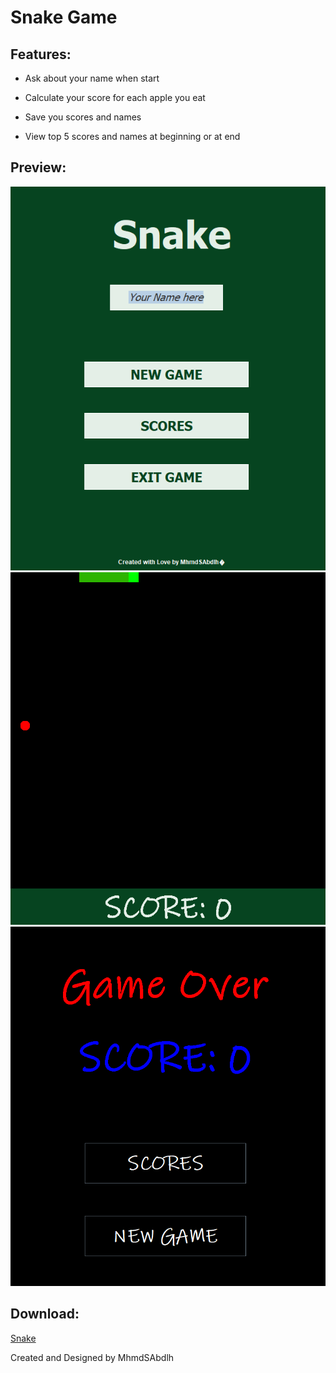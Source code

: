 # Snake Game

## Features:

  * Ask about your name when start
  
  * Calculate your score for each apple you eat

  * Save you scores and names
  
  * View top 5 scores and names at beginning or at end

## Preview:


![alt text](https://github.com/MhmdSAbdlh/Snake-Game/blob/main/preview/intro.png)
![alt text](https://github.com/MhmdSAbdlh/Snake-Game/blob/main/preview/game.png)
![alt text](https://github.com/MhmdSAbdlh/Snake-Game/blob/main/preview/gameover.png)

## Download:
 [Snake](https://github.com/MhmdSAbdlh/Snake-Game/releases/tag/v1.0)

Created and Designed by MhmdSAbdlh
